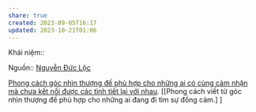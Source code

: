 ```yaml
---
share: true
created: 2023-09-05T16:17
updated: 2023-10-21T01:06
---
```

Khái niệm:: 

Nguồn:: [Nguyễn Đức Lộc](../../%CE%9E%20Ngu%E1%BB%93n/Nguy%E1%BB%85n%20%C4%90%E1%BB%A9c%20L%E1%BB%99c.md) 

[Phong cách góc nhìn thượng đế phù hợp cho những ai có cùng cảm nhận mà chưa kết nối được các tình tiết lại với nhau](Phong%20c%C3%A1ch%20g%C3%B3c%20nh%C3%ACn%20th%C6%B0%E1%BB%A3ng%20%C4%91%E1%BA%BF%20ph%C3%B9%20h%E1%BB%A3p%20cho%20nh%E1%BB%AFng%20ai%20c%C3%B3%20c%C3%B9ng%20c%E1%BA%A3m%20nh%E1%BA%ADn%20m%C3%A0%20ch%C6%B0a%20k%E1%BA%BFt%20n%E1%BB%91i%20%C4%91%C6%B0%E1%BB%A3c%20c%C3%A1c%20t%C3%ACnh%20ti%E1%BA%BFt%20l%E1%BA%A1i%20v%E1%BB%9Bi%20nhau.md). [[Phong cách viết từ góc nhìn thượng đế phù hợp cho những ai đang đi tìm sự đồng cảm.] ] 